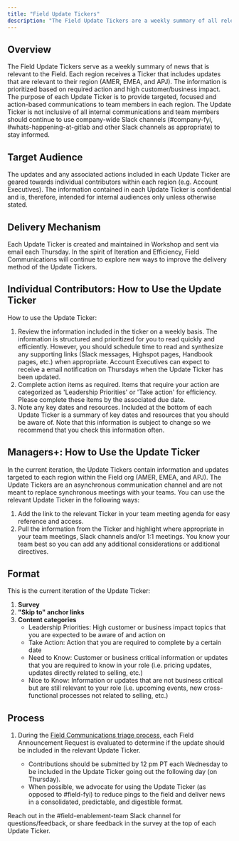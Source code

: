 ```yaml
---
title: "Field Update Tickers"
description: "The Field Update Tickers are a weekly summary of all relevant updates to the Field."
---
```


## Overview

The Field Update Tickers serve as a weekly summary of news that is relevant to the Field. Each region receives a Ticker that includes updates that are relevant to their region (AMER, EMEA, and APJ). The information is prioritized based on required action and high customer/business impact. The purpose of each Update Ticker is to provide targeted, focused and action-based communications to team members in each region. The Update Ticker is not inclusive of all internal communications and team members should continue to use company-wide Slack channels (#company-fyi, #whats-happening-at-gitlab and other Slack channels as appropriate) to stay informed.

## Target Audience

The updates and any associated actions included in each Update Ticker are geared towards  individual contributors within each region (e.g. Account Executives). The information contained in each Update Ticker is confidential and is, therefore, intended for internal audiences only unless otherwise stated.

## Delivery Mechanism

Each Update Ticker is created and maintained in Workshop and sent via email each Thursday. In the spirit of Iteration and Efficiency, Field Communications will continue to explore new ways to improve the delivery method of the Update Tickers.

## Individual Contributors: How to Use the Update Ticker

How to use the Update Ticker:

1. Review the information included in the ticker on a weekly basis. The information is structured and prioritized for you to read quickly and efficiently. However, you should schedule time to read and synthesize any supporting links (Slack messages, Highspot pages, Handbook pages, etc.) when appropriate. Account Executives can expect to receive a email notification on Thursdays when the Update Ticker has been updated.
2. Complete action items as required. Items that require your action are categorized as 'Leadership Priorities' or 'Take action' for efficiency. Please complete these items by the associated due date.
3. Note any key dates and resources. Included at the bottom of each Update Ticker is a summary of key dates and resources that you should be aware of. Note that this information is subject to change so we recommend that you check this information often.

## Managers+: How to Use the Update Ticker

In the current iteration, the Update Tickers contain information and updates targeted to each region within the Field org (AMER, EMEA, and APJ). The Update Tickers are an asynchronous communication channel and are not meant to replace synchronous meetings with your teams. You can use the relevant Update Ticker in the following ways:

1. Add the link to the relevant Ticker in your team meeting agenda for easy reference and access.
2. Pull the information from the Ticker and highlight where appropriate in your team meetings, Slack channels and/or 1:1 meetings. You know your team best so you can add any additional considerations or additional directives.

## Format

This is the current iteration of the Update Ticker:

1. **Survey**
1. **"Skip to" anchor links** 
1. **Content categories**
   - Leadership Priorities: High customer or business impact topics that you are expected to be aware of and action on
   - Take Action: Action that you are required to complete by a certain date
   - Need to Know: Customer or business critical information or updates that you are required to know in your role (i.e. pricing updates, updates directly related to selling, etc.)
   - Nice to Know: Information or updates that are not business critical but are still relevant to your role (i.e. upcoming events, new cross-functional processes not related to selling, etc.)

## Process

1. During the [Field Communications triage process](/handbook/sales/field-communications/#how-to-use), each Field Announcement Request is evaluated to determine if the update should  be included in the relevant Update Ticker.

   - Contributions should be submitted by 12 pm PT each Wednesday to be included in the Update Ticker going out the following day (on Thursday). 
   - When possible, we advocate for using the Update Ticker (as opposed to #field-fyi) to reduce pings to the field and deliver news in a consolidated, predictable, and digestible format.

Reach out in the #field-enablement-team Slack channel for questions/feedback, or share feedback in the survey at the top of each Update Ticker.
